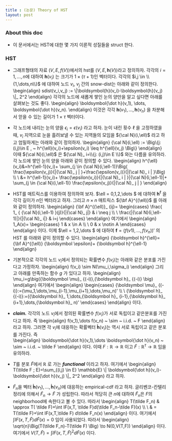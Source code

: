 ```yaml
---
title : (논문) Theory of HST 
layout: post 
---
```


### About this doc

- 이 문서에서는 HST에 대한 몇 가지 이론적 성질들을 struct 한다. 

### HST 

- 그래프형태의 자료 $(V,E,f(V))$에서의 hst를 $(V,E,\boldsymbol{h}(V))$라고 정의하자. 각각의 $i=1,\dots,n$에 대하여 $\boldsymbol{h}(v_i)$ 는 크기가 $1\times (\tau+1)$인 벡터이다. 각각의 $i,j \in \\{1,\dots,n\\}$ 에 대하여 노드 $v_i$, $v_j$ 간의 snow-dist는 아래와 같이 정의한다. 
\begin{align}
sdist(v_i,v_j) := \\|\boldsymbol{h}(v_i)-\boldsymbol{h}(v_j) \\|_ 2^2 
\end{align}
각각의 노드에 새롭게 쌓인 눈의 양만을 알고 싶다면 아래를 살펴보는 것도 좋다. 
\begin{align}
\boldsymbol{\dot h}(v_1), \dots, \boldsymbol{\dot h}(v_n).
\end{align}
이것은 각각 $\boldsymbol{h}(v_1),\dots,\boldsymbol{h}(v_n)$ 을 차분해서 얻을 수 있는 길이가 $1\times \tau$ 벡터이다. 

- 각 노드에 내리는 눈의 양을 $\epsilon_i=\epsilon(v_i)$ 라고 하자. 눈이 내린 횟수 $\ell$ 을 고정하였을때, $v_i$ 지역으로 눈을 흘려보낼 수 있는 지역들의 모임을 ${\cal N}(i,\ell)$ 라고 하고 엄밀하게는 아래와 같이 정의하자. 
\begin{align}
{\cal N}(i,\ell) := \Big\\{j:(i,j)\in E , ~ h^{\ell}(v_i)+\epsilon(v_i) \leq h^{\ell}(v_j) \Big\\} 
\end{align}
이때 ${\cal N}(i,\ell)$ 은 ${\cal N}_ i=\\{j: (i,j)\in E \\}$ 와는 다름을 유의하라. 각 노드에 쌓인 눈의 양을 아래와 같이 정의할 수 있다. 
\begin{align}
h^{\ell}(v_i)&=h^{\ell-1}(v_i)+ \sum_{j \in {\cal N}(i,\ell-1)}\Big( \frac{\epsilon(v_j)}{\|{\cal N}_ j \| }+\frac{\epsilon(v_i)}{\|{\cal N}_ i \| }\Big)  \\\\ \\ 
&= h^{\ell-1}(v_i)+ \frac{\epsilon(v_i)}{\|{\cal N}_ i \| }\|{\cal N}(i,\ell-1)\|+ \sum_{j \in {\cal N}(i,\ell-1)} \frac{\epsilon(v_j)}{\|{\cal N}_ j \| }
\end{align}

- HST를 매트릭스를 이용하여 정의하여 보자. $\ell = 0,1,2,\dots $ 에 대하여 ${\boldsymbol h}^{\ell}$ 을 각각 길이가 $n$인 벡터라고 하자. 그리고 $n\times n$ 매트릭스 ${\bf A}^{(\ell)}$ 를 아래와 같이 정의하자. 
\begin{align}
{\bf A}^{(\ell)}_ {ij}=
\begin{cases} 
\frac{ 1_ { {\cal N}(i,\ell-1) }(j)}{\|{\cal N}_ j\|}  & i \neq j  \\\\ \\
\frac{\|{\cal N}(i,\ell-1)\|}{\|{\cal N}_ i\|} & i=j
\end{cases} 
\end{align}
여기에서 
\begin{align}
1_A(x)=
\begin{cases}
1 & x \in A \\\\ \\
0 & x \notin A 
\end{cases}
\end{align} 
이다. 이제 $\ell = 1,2,\dots $ 에 대하여 ${\boldsymbol f}=(f(v1),\dots,f(v_n))'$ 의 HST 를 아래와 같이 정의할 수 있다. 
\begin{align}
{\boldsymbol h}^{\ell}= {\bf A}^{(\ell)} {\boldsymbol \epsilon}+ {\boldsymbol h}^{\ell-1} 
\end{align}

- 기본적으로 각각의 노드 $v_i$에서 정의되는 확률변수 $f(v_i)$는 아래와 같은 분포를 가진다고 가정하자. 
\begin{align}
f(v_i) \sim N(\mu_i,\sigma_i) 
\end{align}
그리고 아래를 만족하는 함수 $g$ 가 있다고 하자. 
\begin{align}
\mu_i=g\big({\boldsymbol \mu}_ {(-i)},{\boldsymbol h}_ {(-i)} \big)
\end{align}
여기에서 
\begin{align}
\begin{cases}
{\boldsymbol \mu}_ {(-i)}:=(\mu_1,\dots,\mu_{i-1},\mu_{i+1},\dots,\mu_n)'  \\\\ \\
{\boldsymbol h}_ {(-i)}:=({\boldsymbol h}_ 1,\dots,{\boldsymbol h}_ {i-1},{\boldsymbol h}_ {i+1},\dots,{\boldsymbol h}_ n)' 
\end{cases}
\end{align}
이다. 

- ***claim.*** 각각의 노드 $v_i$에서 정의된 확률변수 $f(v_i)$가 서로 독립이고 같은분포를 가진다고 하자. 즉 
\begin{align}
f(v_1),\dots f(v_n) ~ \sim ~ i.i.d. ~ F
\end{align}
라고 하자. 그러면 각 $v_i$에 대응하는 확률벡터 $\boldsymbol{\dot h}(v_i)$는 역시 서로 독립이고 같은 분포를 가진다. 즉  
\begin{align}
\boldsymbol{\dot h}(v_1),\dots \boldsymbol{\dot h}(v_n) ~ \sim ~ i.i.d. ~ \tilde F
\end{align}
이다. 이때 $F:\mathbb{R} \to \mathbb{R}$ 이고 $\tilde F: \mathbb{R}^{\tau} \to \mathbb{R}$ 임을 유의하라. 

- $T$를 분포 $\tilde F$에서 $\mathbb{R}$ 로 가는 ***functional*** 이라고 하자. 여기에서
\begin{align}
T(\tilde F ; E)=\sum_{(i,j) \in E}  \mathbb{E} \\| \boldsymbol{\dot h}(v_i)-\boldsymbol{\dot h}(v_j) \\|_ 2^2
\end{align}
라고 하자. 

- $\tilde F_n$을 벡터 $\boldsymbol{\dot h}(v_1),\dots,\boldsymbol{\dot h}(v_n)$에 대응하는 empirical-cdf 라고 하자. 글리벤코-칸텔리 정리에 의해서 $\tilde F_n \to \tilde F$ 가 성립한다. 따라서 적당히 큰 $n$에 대하여 $\tilde F_n$은 $F$의 neighborhood에 속한다고 볼 수 있다. 따라서 
\begin{align}
T(\tilde F_n) & \approx  T( \tilde F)+\int IF(x,T, \tilde F)d(\tilde F_n-\tilde F)(x) \\\\ \\ 
& = T(\tilde F)+\int IF(x,T,\tilde F) d\tilde F_n(x) 
\end{align}
이다. 여기에서 $\int IF(x,T,\tilde F)d\tilde F(x)=0$ 임이 사용되었다. 따라서 
\begin{align}
\sqrt{n}\Big(T(\tilde F_n)-T(\tilde F) \Big) \to N(0,V(T,F))
\end{align}
이다. 여기에서 $V(T,\tilde F)=\int IF(x,T,\tilde F)^2 d\tilde F(x)$ 이다. 

